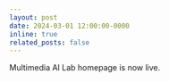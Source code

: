 ```yaml
---
layout: post
date: 2024-03-01 12:00:00-0000
inline: true
related_posts: false
---
```


Multimedia AI Lab homepage is now live.
